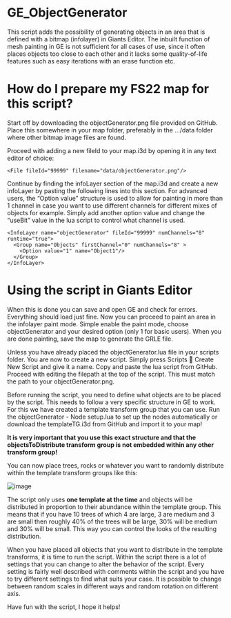 # GE_ObjectGenerator

This script adds the possibility of generating objects in an area that is defined with a bitmap (infolayer) in Giants Editor. The inbuilt function of mesh painting in GE is not sufficient for all cases of use, since it often places objects too close to each other and it lacks some quality-of-life features such as easy iterations with an erase function etc. 

# How do I prepare my FS22 map for this script?
Start off by downloading the objectGenerator.png file provided on GitHub. Place this somewhere in your map folder, preferably in the …/data folder where other bitmap image files are found. 

Proceed with adding a new fileId to your map.i3d by opening it in any text editor of choice:

    <File fileId="99999" filename="data/objectGenerator.png"/>

Continue by finding the infoLayer section of the map.i3d and create a new infoLayer by pasting the following lines into this section. For advanced users, the “Option value” structure is used to allow for painting in more than 1 channel in case you want to use different channels for different mixes of objects for example. Simply add another option value and change the “useBit” value in the lua script to control what channel is used. 

    <InfoLayer name="objectGenerator" fileId="99999" numChannels="8" runtime="true">
      <Group name="Objects" firstChannel="0" numChannels="8" >
        <Option value="1" name="Object1"/>
      </Group>
    </InfoLayer>

# Using the script in Giants Editor
When this is done you can save and open GE and check for errors. Everything should load just fine. Now you can proceed to paint an area in the infolayer paint mode. Simple enable the paint mode, choose objectGenerator and your desired option (only 1 for basic users). When you are done painting, save the map to generate the GRLE file. 

Unless you have already placed the objectGenerator.lua file in your scripts folder. You are now to create a new script. Simply press Scripts  Create New Script and give it a name. Copy and paste the lua script from GitHub. Proceed with editing the filepath at the top of the script. This must match the path to your objectGenerator.png. 

Before running the script, you need to define what objects are to be placed by the script. This needs to follow a very specific structure in GE to work. For this we have created a template transform group that you can use. Run the objectGenerator - Node setup.lua to set up the nodes automatically or download the templateTG.i3d from GitHub and import it to your map! 

**It is very important that you use this exact structure and that the objectsToDistribute transform group is not embedded within any other transform group!**

You can now place trees, rocks or whatever you want to randomly distribute within the template transform groups like this:

![image](https://user-images.githubusercontent.com/102419040/189506966-7c6e7ba7-75fa-4499-a8ed-43e566865ab9.png)

The script only uses **one template at the time** and objects will be distributed in proportion to their abundance within the template group. This means that if you have 10 trees of which 4 are large, 3 are medium and 3 are small then roughly 40% of the trees will be large, 30% will be medium and 30% will be small. This way you can control the looks of the resulting distribution. 

When you have placed all objects that you want to distribute in the template transforms, it is time to run the script. Within the script there is a lot of settings that you can change to alter the behavior of the script. Every setting is fairly well described with comments within the script and you have to try different settings to find what suits your case. It is possible to change between random scales in different ways and random rotation on different axis. 

Have fun with the script, I hope it helps! 
